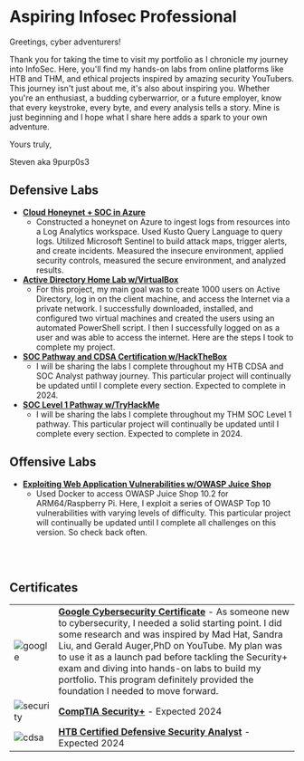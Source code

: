 <h1>Aspiring Infosec Professional</h1>

Greetings, cyber adventurers! 

Thank you for taking the time to visit my portfolio as I chronicle my journey into InfoSec. Here, you'll find my hands-on labs from online platforms like HTB and THM, and ethical projects inspired by amazing security YouTubers. This journey isn't just about me, it's also about inspiring you. Whether you're an enthusiast, a budding cyberwarrior, or a future employer, know that every keystroke, every byte, and every analysis tells a story. Mine is just beginning and I hope what I share here adds a spark to your own adventure.

Yours truly,

Steven aka 9purp0s3

<h2>Defensive Labs</h2>

- <b>[Cloud Honeynet + SOC in Azure](https://medium.com/@stevenrim/building-a-cloud-honeynet-soc-in-azure-980f84fb5147)</b>
  - Constructed a honeynet on Azure to ingest logs from resources into a Log Analytics workspace. Used Kusto Query Language to query logs. Utilized Microsoft Sentinel to build attack maps, trigger alerts, and create incidents. Measured the insecure environment, applied security controls, measured the secure environment, and analyzed results.
- <b>[Active Directory Home Lab w/VirtualBox](https://medium.com/@stevenrim/active-directory-home-lab-w-virtualbox-e07932251a9f)</b>
  - For this project, my main goal was to create 1000 users on Active Directory, log in on the client machine, and access the Internet via a private network. I successfully downloaded, installed, and configured two virtual machines and created the users using an automated PowerShell script. I then I successfully logged on as a user and was able to access the internet. Here are the steps I took to complete my project.
- <b>[SOC Pathway and CDSA Certification w/HackTheBox](https://medium.com/@stevenrim/hackthebox-certified-defensive-security-analyst-cdsa-journey-5bb5fbeaa1d7)</b>
  - I will be sharing the labs I complete throughout my HTB CDSA and SOC Analyst pathway journey. This particular project will continually be updated until I complete every section. Expected to complete in 2024. 
- <b>[SOC Level 1 Pathway w/TryHackMe]()</b>
  - I will be sharing the labs I complete throughout my THM SOC Level 1 pathway. This particular project will continually be updated until I complete every section. Expected to complete in 2024.


<h2>Offensive Labs</h2>

- <b>[Exploiting Web Application Vulnerabilities w/OWASP Juice Shop](https://medium.com/@stevenrim/owasp-juice-shop-10-2-for-arm64-raspberry-pi-5-68c28c046ccd)</b>
  - Used Docker to access OWASP Juice Shop 10.2 for ARM64/Raspberry Pi. Here, I exploit a series of OWASP Top 10 vulnerabilities with varying levels of difficulty. This particular project will continually be updated until I complete all challenges on this version. So check back often.




 
<br>
<br>



<h2>Certificates</h2>

|||
| --- | --- |
| <img src="https://miro.medium.com/v2/resize:fit:640/format:webp/1*TI5USTloAwC_kyzlUBMUiQ.png" alt="google" style="max-width:90px;max-height:90px;"> |<b>[Google Cybersecurity Certificate](https://www.credly.com/badges/c5dc51ac-beae-45ef-b27b-a060075191e3/)</b> - As someone new to cybersecurity, I needed a solid starting point. I did some research and was inspired by Mad Hat, Sandra Liu, and Gerald Auger,PhD on YouTube. My plan was to use it as a launch pad before tackling the Security+ exam and diving into hands-on labs to build my portfolio. This program definitely provided the foundation I needed to move forward. |
| <img src="https://certwizard.com/sites/default/files/2020-04/CompTIA-Security-certwizard.png" alt="security" style="max-width:90px;max-height:90px;"> |<b>[CompTIA Security+]()</b> - Expected 2024 |
| <img src="https://miro.medium.com/v2/resize:fit:720/format:webp/1*GY2tZO2L_8V1nF0bnhO_pw.png" alt="cdsa" style="max-width:90px;max-height:90px;"> |<b>[HTB Certified Defensive Security Analyst](https://academy.hackthebox.com/preview/certifications/htb-certified-defensive-security-analyst)</b> - Expected 2024 |


